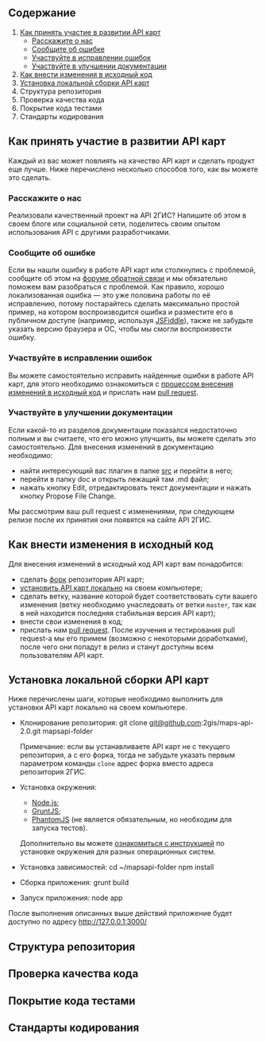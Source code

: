## Содержание
1. [Как принять участие в развитии API карт](#Как-принять-участие-в-развитии-api-карт)
    * [Расскажите о нас](#Расскажите-о-нас)
    * [Сообщите об ошибке](#Сообщите-об-ошибке)
    * [Участвуйте в исправлении ошибок](#Участвуйте-в-исправлении-ошибок)
    * [Участвуйте в улучшении документации](#Участвуйте-в-улучшении-документации)
2. [Как внести изменения в исходный код](#Как-внести-изменения-в-исходный-код)
3. [Установка локальной сборки API карт](#Установка-локальной-сборки-api-карт)
4. Структура репозитория
5. Проверка качества кода
6. Покрытие кода тестами
7. Стандарты кодирования

## Как принять участие в развитии API карт
Каждый из вас может повлиять на качество API карт и сделать продукт еще лучше. Ниже перечислено несколько способов того, как вы можете это сделать.
### Расскажите о нас
Реализовали качественный проект на API 2ГИС? Напишите об этом в своем блоге или социальной сети, поделитесь своим опытом использования API с другими разработчиками.
### Сообщите об ошибке
Если вы нашли ошибку в работе API карт или столкнулись с проблемой, сообщите об этом на [форуме обратной связи](https://api2gis.uservoice.com) и мы обязательно поможем вам разобраться с проблемой. Как правило, хорошо локализованная ошибка — это уже половина работы по её исправлению, потому постарайтесь сделать максимально простой пример, на котором воспроизводится ошибка и разместите его в публичном доступе (например, используя [JSFiddle](http://jsfiddle.net/)), также не забудьте указать версию браузера и ОС, чтобы мы смогли воспроизвести ошибку.
### Участвуйте в исправлении ошибок
Вы можете самостоятельно исправить найденные ошибки в работе API карт, для этого необходимо ознакомиться с [процессом внесения изменений в исходный код](#Как-внести-изменения-в-исходный-код) и прислать нам [pull request](https://help.github.com/articles/using-pull-requests).
### Участвуйте в улучшении документации
Если какой-то из разделов документации показался недостаточно полным и вы считаете, что его можно улучшить, вы можете сделать это самостоятельно. Для внесения изменений в документацию необходимо:
* найти интересующий вас плагин в папке [src](https://github.com/2gis/maps-api-2.0/tree/master/src) и перейти в него;
* перейти в папку doc и открыть лежащий там .md файл;
* нажать кнопку Edit, отредактировать текст документации и нажать кнопку Propose File Change.

Мы рассмотрим ваш pull request с изменениями, при следующем релизе после их принятия они появятся на сайте API 2ГИС.

## Как внести изменения в исходный код
Для внесения изменений в исходный код API карт вам понадобится:
* сделать [форк](https://help.github.com/articles/fork-a-repo) репозитория API карт;
* [установить API карт локально](#Установка-локальной-сборки-api-карт) на своем компьютере;
* сделать ветку, название которой будет соответствовать сути вашего изменения (ветку необходимо унаследовать от ветки `master`, так как в ней находится последняя стабильная версия API карт);
* внести свои изменения в код;
* прислать нам [pull request](https://help.github.com/articles/using-pull-requests).
После изучения и тестирования pull request-а мы его примем (возможно с некоторыми доработками), после чего они попадут в релиз и станут доступны всем пользователям API карт.

## Установка локальной сборки API карт
Ниже перечислены шаги, которые необходимо выполнить для установки API карт локально на своем компьютере.

* Клонирование репозитория:
   git clone git@github.com:2gis/maps-api-2.0.git mapsapi-folder

    Примечание: если вы устанавливаете API карт не с текущего репозитория, а с его форка, тогда не забудьте указать первым параметром команды `clone` адрес форка вместо адреса репозитория 2ГИС.
* Установка окружения:
    * [Node.js](http://nodejs.org/);
    * [GruntJS](http://gruntjs.com/);
    * [PhantomJS](http://phantomjs.org/download.html) (не является обязательным, но необходим для запуска тестов).
    
    Дополнительно вы можете [ознакомиться с инструкцией](https://github.com/2gis/maps-api-2.0/wiki/%D0%A3%D1%81%D1%82%D0%B0%D0%BD%D0%BE%D0%B2%D0%BA%D0%B0-%D0%BE%D0%BA%D1%80%D1%83%D0%B6%D0%B5%D0%BD%D0%B8%D1%8F-Maps-API-2.0-%D0%BD%D0%B0-%D1%80%D0%B0%D0%B7%D0%BD%D1%8B%D1%85-%D1%81%D0%B8%D1%81%D1%82%D0%B5%D0%BC%D0%B0%D1%85) по установке окружения для разных операционных систем.
* Установка зависимостей:
   cd ~/mapsapi-folder
   npm install

* Сборка приложения:
   grunt build

* Запуск приложения:
   node app

После выполнения описанных выше действий приложение будет доступно по адресу http://127.0.0.1:3000/

## Структура репозитория

## Проверка качества кода

## Покрытие кода тестами

## Стандарты кодирования
